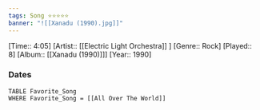 ```yaml
---
tags: Song ⭐⭐⭐⭐⭐ 
banner: "![[Xanadu (1990).jpg]]"
---
```

[Time:: 4:05]
[Artist:: [[Electric Light Orchestra]] ]
[Genre:: Rock]
[Played:: 8]
[Album:: [[Xanadu (1990)]]]
[Year:: 1990]
### Dates
````dataview
TABLE Favorite_Song
WHERE Favorite_Song = [[All Over The World]]
````